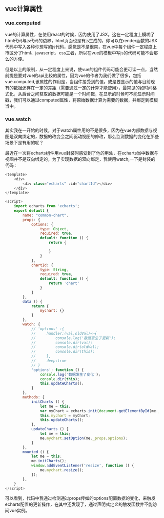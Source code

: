 ## vue计算属性

### vue.computed

vue的计算属性，在使用react的时候，因为使用了JSX，这在一定程度上模糊了html代码与js代码的边界，html页面也是有js生成的，你可以在render函数的JSX代码中写入各种你想写的js代码，感觉是不是很爽，在vue中每个组件一定程度上市区分了html、javascript、css三者，所以在vue的模板中写js的代码可能不会那么的方便。

但是以上的限制，从一定程度上来说，使vue的组件代码可能会更可读一点，当然前提是要对vue的api比较的属性，因为vue的作者为我们做了很多，包括vue.computed,该属性的作用是，当组件接受到的值，或是要显示的值与目前现有的数据还存在一定的差距（需要通过一定的计算才能使用），最常见的如时间格式化，从后台之间获取的数据可能是一个时间戳，在显示的时候可不能显示时间戳，我们可以通过computed属性，将原始数据计算为需要的数据，并绑定到模板当中。

### vue.watch

其实我在一开始的时候，对于watch属性用的不是很多，因为在vue内部数据与视图是双向绑定的，数据的改变会之间驱动视图的修改，那么监测数据的变化在那些场景下是有用的呢？

最近在一次将echarts组件用vue封装时感受到了他的用处，在echarts当中数据与视图并不是双向绑定的，为了实现数据的双向绑定，我使用watch,一下是封装的代码：

````javascript
<template>
    <div>
        <div class="echarts" :id="chartId"></div>
    </div>
</template>

<script>
    import echarts from 'echarts';
    export default {
        name: "common-chart",
        props: {
            options: {
                type: Object,
                required: true,
                default: function () {
                    return {

                    }
                }
            },
            chartId: {
                type: String,
                required: true,
                default: function () {
                    return 'chart'
                }
            }
        },
        data () {
            return {
                mychart: {}
            }
        },
        watch: {
            // 'options' :{
            //     handler:(val,oldVal)=>{
            //         console.log('数据发生了更新');
            //         console.dir(val);
            //         console.dir(oldVal);
            //         console.dir(this);
            //     },
            //     deep:true
            // }
            'options': function () {
                console.log('数据发生了变化');
                console.dir(this);
                this.updateCharts();
            }
        },
        methods: {
            initCharts () {
                let me = this;
                var myChart = echarts.init(document.getElementById(me._props.chartId));
                this.mychart = myChart;
                this.updateCharts();
            },
            updateCharts () {
                let me = this;
                me.mychart.setOption(me._props.options);
            }
        },
        mounted () {
            let me = this;
            me.initCharts();
            window.addEventListener('resize', function () {
                me.mychart.resize();
            });
        },
    }
</script>
````

可以看到，代码中我通过检测通过props传如的options配置数据的变化，来触发echarts配置的更新操作，在其中还发现了，通过声明式定义的触发函数并不能访问vue实例。

